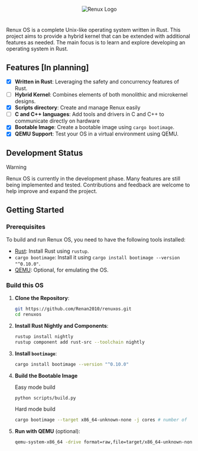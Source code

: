 
<p align="center">
  <img src="https://github.com/user-attachments/assets/99a8117c-bd7e-4633-b6bb-3f6ce2c29bcb" alt="Renux Logo">
</p>

#

Renux OS is a complete Unix-like operating system written in Rust. This project aims to provide a hybrid kernel that can be extended with additional features as needed. The main focus is to learn and explore developing an operating system in Rust.

## Features [In planning]

- [X] **Written in Rust**: Leveraging the safety and concurrency features of Rust.
- [ ] **Hybrid Kernel**: Combines elements of both monolithic and microkernel designs.
- [X] **Scripts directory**: Create and manage Renux easily
- [ ] **C and C++ languages**: Add tools and drivers in C and C++ to communicate directly on hardware
- [X] **Bootable Image**: Create a bootable image using `cargo bootimage`.
- [X] **QEMU Support**: Test your OS in a virtual environment using QEMU.

## Development Status
> [!WARNING]
> Renux OS is currently in the development phase. Many features are still being implemented and tested. Contributions and feedback are welcome to help improve and expand the project.


## Getting Started

### Prerequisites

To build and run Renux OS, you need to have the following tools installed:

- [Rust](https://www.rust-lang.org/): Install Rust using `rustup`.
- `cargo bootimage`: Install it using `cargo install bootimage --version "^0.10.0"`.
- [QEMU](https://www.qemu.org/): Optional, for emulating the OS.

### Build this OS

1. **Clone the Repository**:

    ```sh
    git https://github.com/Renan2010/renuxos.git
    cd renuxos
    ```

2. **Install Rust Nightly and Components**:

    ```sh
    rustup install nightly
    rustup component add rust-src --toolchain nightly
    ```

3. **Install `bootimage`**:

    ```sh
    cargo install bootimage --version "^0.10.0"
    ```

4. **Build the Bootable Image**

    Easy mode build
    ```sh
    python scripts/build.py
    ```
    Hard mode build
    ```sh
    cargo bootimage --target x86_64-unknown-none -j cores # number of  CPU cores
    ```
6. **Run with QEMU** (optional):

    ```sh
    qemu-system-x86_64 -drive format=raw,file=target/x86_64-unknown-none/debug/bootimage-renuxos.bin
    ```
